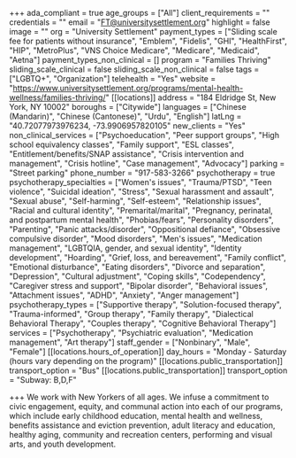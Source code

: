 +++
ada_compliant = true
age_groups = ["All"]
client_requirements = ""
credentials = ""
email = "FT@universitysettlement.org"
highlight = false
image = ""
org = "University Settlement"
payment_types = ["Sliding scale fee for patients without insurance", "Emblem", "Fidelis", "GHI", "HealthFirst", "HIP", "MetroPlus", "VNS Choice Medicare", "Medicare", "Medicaid", "Aetna"]
payment_types_non_clinical = []
program = "Families Thriving"
sliding_scale_clinical = false
sliding_scale_non_clinical = false
tags = ["LGBTQ+", "Organization"]
telehealth = "Yes"
website = "https://www.universitysettlement.org/programs/mental-health-wellness/families-thriving/"
[[locations]]
address = "184 Eldridge St, New York, NY 10002"
boroughs = ["Citywide"]
languages = ["Chinese (Mandarin)", "Chinese (Cantonese)", "Urdu", "English"]
latLng = "40.72077973976234, -73.9906957820105"
new_clients = "Yes"
non_clinical_services = ["Psychoeducation", "Peer support groups", "High school equivalency classes", "Family support", "ESL classes", "Entitlement/benefits/SNAP assistance", "Crisis intervention and management", "Crisis hotline", "Case management", "Advocacy"]
parking = "Street parking"
phone_number = "917-583-3266"
psychotherapy = true
psychotherapy_specialties = ["Women's issues", "Trauma/PTSD", "Teen violence", "Suicidal ideation", "Stress", "Sexual harassment and assault", "Sexual abuse", "Self-harming", "Self-esteem", "Relationship issues", "Racial and cultural identity", "Premarital/marital", "Pregnancy, perinatal, and postpartum mental health", "Phobias/fears", "Personality disorders", "Parenting", "Panic attacks/disorder", "Oppositional defiance", "Obsessive compulsive disorder", "Mood disorders", "Men's issues", "Medication management", "LGBTQIA, gender, and sexual identity", "Identity development", "Hoarding", "Grief, loss, and bereavement", "Family conflict", "Emotional disturbance", "Eating disorders", "Divorce and separation", "Depression", "Cultural adjustment", "Coping skills", "Codependency", "Caregiver stress and support", "Bipolar disorder", "Behavioral issues", "Attachment issues", "ADHD", "Anxiety", "Anger management"]
psychotherapy_types = ["Supportive therapy", "Solution-focused therapy", "Trauma-informed", "Group therapy", "Family therapy", "Dialectical Behavioral Therapy", "Couples therapy", "Cognitive Behavioral Therapy"]
services = ["Psychotherapy", "Psychiatric evaluation", "Medication management", "Art therapy"]
staff_gender = ["Nonbinary", "Male", "Female"]
[[locations.hours_of_operation]]
day_hours = "Monday - Saturday (hours vary depending on the program)"
[[locations.public_transportation]]
transport_option = "Bus"
[[locations.public_transportation]]
transport_option = "Subway: B,D,F"

+++
We work with New Yorkers of all ages. We infuse a commitment to civic engagement, equity, and communal action into each of our programs, which include early childhood education, mental health and wellness, benefits assistance and eviction prevention, adult literacy and education, healthy aging, community and recreation centers, performing and visual arts, and youth development.